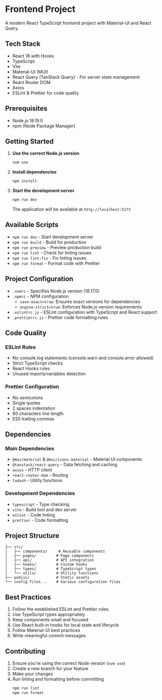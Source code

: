 # Frontend Project

A modern React TypeScript frontend project with Material-UI and React Query.

## Tech Stack

- React 18 with Hooks
- TypeScript
- Vite
- Material-UI (MUI)
- React Query (TanStack Query) - For server state management
- React Router DOM
- Axios
- ESLint & Prettier for code quality

## Prerequisites

- Node.js 18.19.0
- npm (Node Package Manager)

## Getting Started

1. **Use the correct Node.js version**

   ```bash
   nvm use
   ```
2. **Install dependencies**

   ```bash
   npm install
   ```
3. **Start the development server**

   ```bash
   npm run dev
   ```

   The application will be available at `http://localhost:5173`

## Available Scripts

- `npm run dev` - Start development server
- `npm run build` - Build for production
- `npm run preview` - Preview production build
- `npm run lint` - Check for linting issues
- `npm run lint:fix` - Fix linting issues
- `npm run format` - Format code with Prettier

## Project Configuration

- `.nvmrc` - Specifies Node.js version (18.17.0)
- `.npmrc` - NPM configuration
  - `save-exact=true`: Ensures exact versions for dependencies
  - `engine-strict=true`: Enforces Node.js version requirements
- `.eslintrc.js` - ESLint configuration with TypeScript and React support
- `.prettierrc.js` - Prettier code formatting rules

## Code Quality

### ESLint Rules

- No console.log statements (console.warn and console.error allowed)
- Strict TypeScript checks
- React Hooks rules
- Unused imports/variables detection

### Prettier Configuration

- No semicolons
- Single quotes
- 2 spaces indentation
- 80 characters line length
- ES5 trailing commas

## Dependencies

### Main Dependencies

- `@mui/material` & `@mui/icons-material` - Material UI components
- `@tanstack/react-query` - Data fetching and caching
- `axios` - HTTP client
- `react-router-dom` - Routing
- `lodash` - Utility functions

### Development Dependencies

- `typescript` - Type checking
- `vite` - Build tool and dev server
- `eslint` - Code linting
- `prettier` - Code formatting

## Project Structure

```
├── src/
│   ├── components/     # Reusable components
│   ├── pages/         # Page components
│   ├── api/           # API integration
│   ├── hooks/         # Custom hooks
│   ├── types/         # TypeScript types
│   └── utils/         # Utility functions
├── public/            # Static assets
└── config files...    # Various configuration files
```

## Best Practices

1. Follow the established ESLint and Prettier rules
2. Use TypeScript types appropriately
3. Keep components small and focused
4. Use React built-in hooks for local state and lifecycle
5. Follow Material-UI best practices
6. Write meaningful commit messages

## Contributing

1. Ensure you're using the correct Node version (`nvm use`)
2. Create a new branch for your feature
3. Make your changes
4. Run linting and formatting before committing
   ```bash
   npm run lint
   npm run format
   ```
